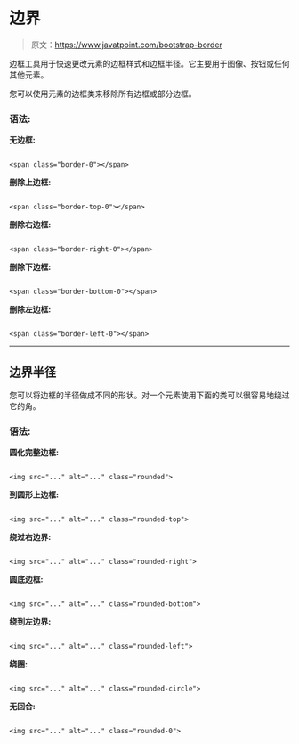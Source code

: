 # 边界

> 原文：<https://www.javatpoint.com/bootstrap-border>

边框工具用于快速更改元素的边框样式和边框半径。它主要用于图像、按钮或任何其他元素。

您可以使用元素的边框类来移除所有边框或部分边框。

### 语法:

**无边框:**

```

<span class="border-0"></span>

```

**删除上边框:**

```

<span class="border-top-0"></span>

```

**删除右边框:**

```

<span class="border-right-0"></span>

```

**删除下边框:**

```

<span class="border-bottom-0"></span>

```

**删除左边框:**

```

<span class="border-left-0"></span>

```

* * *

## 边界半径

您可以将边框的半径做成不同的形状。对一个元素使用下面的类可以很容易地绕过它的角。

### 语法:

**圆化完整边框:**

```

<img src="..." alt="..." class="rounded"> 

```

**到圆形上边框:**

```

<img src="..." alt="..." class="rounded-top">

```

**绕过右边界:**

```

<img src="..." alt="..." class="rounded-right">

```

**圆底边框:**

```

<img src="..." alt="..." class="rounded-bottom">

```

**绕到左边界:**

```

<img src="..." alt="..." class="rounded-left">

```

**绕圈:**

```

<img src="..." alt="..." class="rounded-circle">

```

**无回合:**

```

<img src="..." alt="..." class="rounded-0">

```
